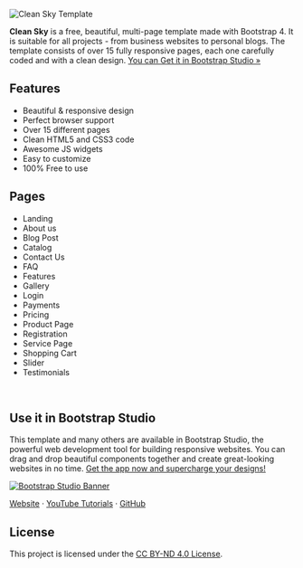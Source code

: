 

![Clean Sky Template](/readme-images/clean-sky-title.jpg)

**Clean Sky** is a free, beautiful, multi-page template made with Bootstrap 4. It is suitable for all projects - from business websites to personal blogs. The template consists of over 15 fully responsive pages, each one carefully coded and with a clean design. [You can Get it in Bootstrap Studio &raquo;](https://bootstrapstudio.io/)

## Features

* Beautiful & responsive design
* Perfect browser support
* Over 15 different pages
* Clean HTML5 and CSS3 code
* Awesome JS widgets
* Easy to customize
* 100% Free to use

## Pages 

* Landing
* About us
* Blog Post
* Catalog
* Contact Us
* FAQ
* Features
* Gallery
* Login
* Payments
* Pricing
* Product Page
* Registration
* Service Page
* Shopping Cart
* Slider
* Testimonials

<br>

## Use it in Bootstrap Studio

This template and many others are available in Bootstrap Studio, the powerful web development tool for building responsive websites. You can drag and drop beautiful components together and create great-looking websites in no time. [Get the app now and supercharge your designs!](https://bootstrapstudio.io)

[![Bootstrap Studio Banner](/readme-images/bootstrap-studio-banner.jpg)](https://bootstrapstudio.io/)

[Website](https://bootstrapstudio.io/) &middot; [YouTube Tutorials](https://www.youtube.com/BootstrapStudioApp) &middot; [GitHub](https://github.com/bootstrapstudio) 

## License

This project is licensed under the [CC BY-ND 4.0 License](https://creativecommons.org/licenses/by-nd/4.0/).